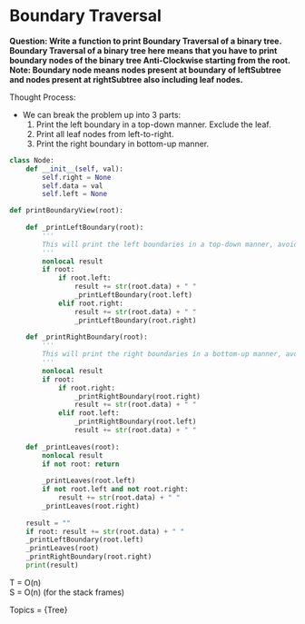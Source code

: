 # Boundary Traversal

<b>Question: Write a function to print Boundary Traversal of a binary tree. Boundary Traversal of a binary tree here means that you have to print boundary nodes of the binary tree Anti-Clockwise starting from the root.</b>
<b>Note: Boundary node means nodes present at boundary of leftSubtree and nodes present at rightSubtree also including leaf nodes.</b>

Thought Process:
* We can break the problem up into 3 parts:
  1. Print the left boundary in a top-down manner. Exclude the leaf.
  2. Print all leaf nodes from left-to-right.
  3. Print the right boundary in bottom-up manner.
  
```python
class Node:
    def __init__(self, val):
        self.right = None
        self.data = val
        self.left = None

def printBoundaryView(root):
    
    def _printLeftBoundary(root):
        '''
        This will print the left boundaries in a top-down manner, avoiding the leaves.
        '''
        nonlocal result
        if root:
            if root.left:
                result += str(root.data) + " "
                _printLeftBoundary(root.left)
            elif root.right:
                result += str(root.data) + " "
                _printLeftBoundary(root.right)
    
    def _printRightBoundary(root):
        '''
        This will print the right boundaries in a bottom-up manner, avoiding the leaves.
        '''
        nonlocal result
        if root:
            if root.right:
                _printRightBoundary(root.right)
                result += str(root.data) + " "
            elif root.left:
                _printRightBoundary(root.left)
                result += str(root.data) + " "
        
    def _printLeaves(root):
        nonlocal result
        if not root: return 
    
        _printLeaves(root.left)
        if not root.left and not root.right:
            result += str(root.data) + " "
        _printLeaves(root.right)
       
    result = ""
    if root: result += str(root.data) + " "
    _printLeftBoundary(root.left) 
    _printLeaves(root)
    _printRightBoundary(root.right)
    print(result)
```

T = O(n)  
S = O(n) (for the stack frames)

Topics = {Tree}
